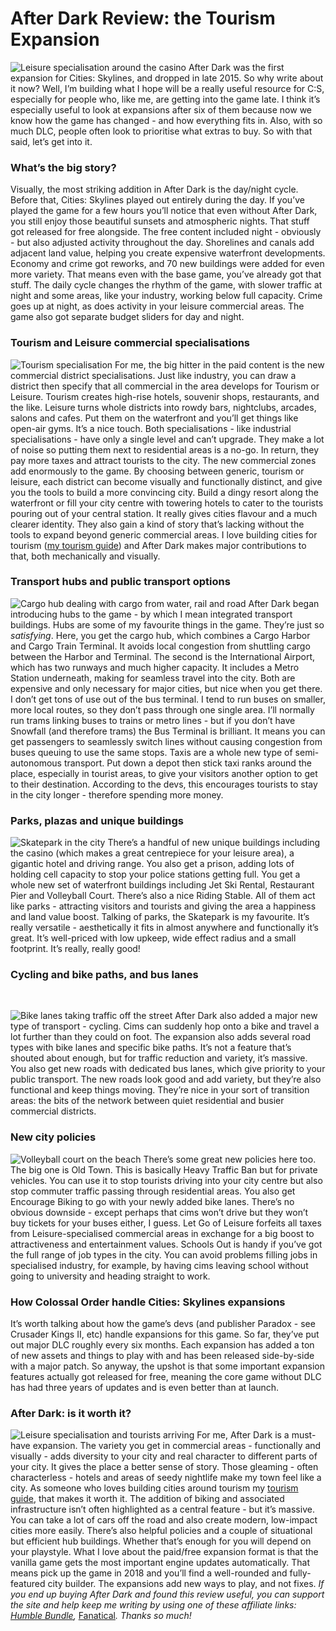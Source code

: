 # After Dark Review: the Tourism Expansion

![Leisure specialisation around the casino](images/leisure-specialisation.jpg)
After Dark was the first expansion for Cities: Skylines, and dropped in late 2015.
So why write about it now? Well, I’m building what I hope will be a really useful resource for C:S, especially for people who, like me, are getting into the game late. I think it’s especially useful to look at expansions after six of them because now we know how the game has changed - and how everything fits in. Also, with so much DLC, people often look to prioritise what extras to buy.
So with that said, let’s get into it.
### What’s the big story?

Visually, the most striking addition in After Dark is the day/night cycle. Before that, Cities: Skylines played out entirely during the day. If you’ve played the game for a few hours you’ll notice that even without After Dark, you still enjoy those beautiful sunsets and atmospheric nights. That stuff got released for free alongside.
The free content included night - obviously - but also adjusted activity throughout the day. Shorelines and canals add adjacent land value, helping you create expensive waterfront developments. Economy and crime got reworks, and 70 new buildings were added for even more variety. That means even with the base game, you’ve already got that stuff.
The daily cycle changes the rhythm of the game, with slower traffic at night and some areas, like your industry, working below full capacity. Crime goes up at night, as does activity in your leisure commercial areas. The game also got separate budget sliders for day and night.
### Tourism and Leisure commercial specialisations


![Tourism specialisation](images/tourism-specialisation.jpg)
For me, the big hitter in the paid content is the new commercial district specialisations. Just like industry, you can draw a district then specify that all commercial in the area develops for Tourism or Leisure.
Tourism creates high-rise hotels, souvenir shops, restaurants, and the like. Leisure turns whole districts into rowdy bars, nightclubs, arcades, salons and cafes. Put them on the waterfront and you’ll get things like open-air gyms. It’s a nice touch. 
Both specialisations - like industrial specialisations - have only a single level and can’t upgrade. They make a lot of noise so putting them next to residential areas is a no-go. In return, they pay more taxes and attract tourists to the city.
The new commercial zones add enormously to the game. By choosing between generic, tourism or leisure, each district can become visually and functionally distinct, and give you the tools to build a more convincing city.
Build a dingy resort along the waterfront or fill your city centre with towering hotels to cater to the tourists pouring out of your central station. It really gives cities flavour and a much clearer identity. They also gain a kind of story that’s lacking without the tools to expand beyond generic commercial areas.
I love building cities for tourism ([my tourism guide](how-to-bring-more-tourists-to-your-city-in-cities-skylines.md)) and After Dark makes major contributions to that, both mechanically and visually. 
### Transport hubs and public transport options


![Cargo hub dealing with cargo from water, rail and road](images/cargo-hub.jpg)
After Dark began introducing hubs to the game - by which I mean integrated transport buildings. Hubs are some of my favourite things in the game. They’re just so *satisfying*.
Here, you get the cargo hub, which combines a Cargo Harbor and Cargo Train Terminal. It avoids local congestion from shuttling cargo between the Harbor and Terminal. The second is the International Airport, which has two runways and much higher capacity. It includes a Metro Station underneath, making for seamless travel into the city. Both are expensive and only necessary for major cities, but nice when you get there.
I don’t get tons of use out of the bus terminal. I tend to run buses on smaller, more local routes, so they don’t pass through one single area. I’ll normally run trams linking buses to trains or metro lines - but if you don’t have Snowfall (and therefore trams) the Bus Terminal is brilliant. It means you can get passengers to seamlessly switch lines without causing congestion from buses queuing to use the same stops.
Taxis are a whole new type of semi-autonomous transport. Put down a depot then stick taxi ranks around the place, especially in tourist areas, to give your visitors another option to get to their destination. According to the devs, this encourages tourists to stay in the city longer - therefore spending more money.
### Parks, plazas and unique buildings


![Skatepark in the city](images/skatepark.jpg)
There’s a handful of new unique buildings including the casino (which makes a great centrepiece for your leisure area), a gigantic hotel and driving range. You also get a prison, adding lots of holding cell capacity to stop your police stations getting full.
You get a whole new set of waterfront buildings including Jet Ski Rental, Restaurant Pier and Volleyball Court. There’s also a nice Riding Stable. All of them act like parks - attracting visitors and tourists and giving the area a happiness and land value boost. 
Talking of parks, the Skatepark is my favourite. It’s really versatile - aesthetically it fits in almost anywhere and functionally it’s great. It’s well-priced with low upkeep, wide effect radius and a small footprint. It’s really, really good!
### Cycling and bike paths, and bus lanes


 

![Bike lanes taking traffic off the street](images/bike-lanes.jpg)
After Dark also added a major new type of transport - cycling. Cims can suddenly hop onto a bike and travel a lot further than they could on foot. The expansion also adds several road types with bike lanes and specific bike paths. It’s not a feature that’s shouted about enough, but for traffic reduction and variety, it’s massive.
You also get new roads with dedicated bus lanes, which give priority to your public transport. The new roads look good and add variety, but they’re also functional and keep things moving. They’re nice in your sort of transition areas: the bits of the network between quiet residential and busier commercial districts.
### New city policies


![Volleyball court on the beach](images/volleyball-court.jpg)
There’s some great new policies here too. The big one is Old Town. This is basically Heavy Traffic Ban but for private vehicles. You can use it to stop tourists driving into your city centre but also stop commuter traffic passing through residential areas.
You also get Encourage Biking to go with your newly added bike lanes. There’s no obvious downside - except perhaps that cims won’t drive but they won’t buy tickets for your buses either, I guess.
Let Go of Leisure forfeits all taxes from Leisure-specialised commercial areas in exchange for a big boost to attractiveness and entertainment values. Schools Out is handy if you’ve got the full range of job types in the city. You can avoid problems filling jobs in specialised industry, for example, by having cims leaving school without going to university and heading straight to work.

### How Colossal Order handle Cities: Skylines expansions


It’s worth talking about how the game’s devs (and publisher Paradox - see Crusader Kings II, etc) handle expansions for this game. So far, they’ve put out major DLC roughly every six months. Each expansion has added a ton of new assets and things to play with and has been released side-by-side with a major patch. 
So anyway, the upshot is that some important expansion features actually got released for free, meaning the core game without DLC has had three years of updates and is even better than at launch.

### After Dark: is it worth it?

![Leisure specialisation and tourists arriving](images/leisure-specialisaiton-2.jpg)
For me, After Dark is a must-have expansion.
The variety you get in commercial areas - functionally and visually - adds diversity to your city and real character to different parts of your city. It gives the place a better sense of story. Those gleaming - often characterless - hotels and areas of seedy nightlife make my town feel like a city.
As someone who loves building cities around tourism my [tourism guide](how-to-bring-more-tourists-to-your-city-in-cities-skylines.md), that makes it worth it.
The addition of biking and associated infrastructure isn’t often highlighted as a central feature - but it’s massive. You can take a lot of cars off the road and also create modern, low-impact cities more easily. There’s also helpful policies and a couple of situational but efficient hub buildings.
Whether that’s enough for you will depend on your playstyle. What I love about the paid/free expansion format is that the vanilla game gets the most important engine updates automatically. That means pick up the game in 2018 and you’ll find a well-rounded and fully-featured city builder. The expansions add new ways to play, and not fixes.
*If you end up buying After Dark and found this review useful, you can support the site and help keep me writing by using one of these affiliate links:* [*Humble Bundle*](https://www.humblebundle.com/store/cities-skylines-after-dark?partner=twcb)*,* [Fanatical](http://www.anrdoezrs.net/links/8883448/type/dlg/https://www.fanatical.com/en/dlc/cities-skylines-after-dark-dlc)*. Thanks so much!*